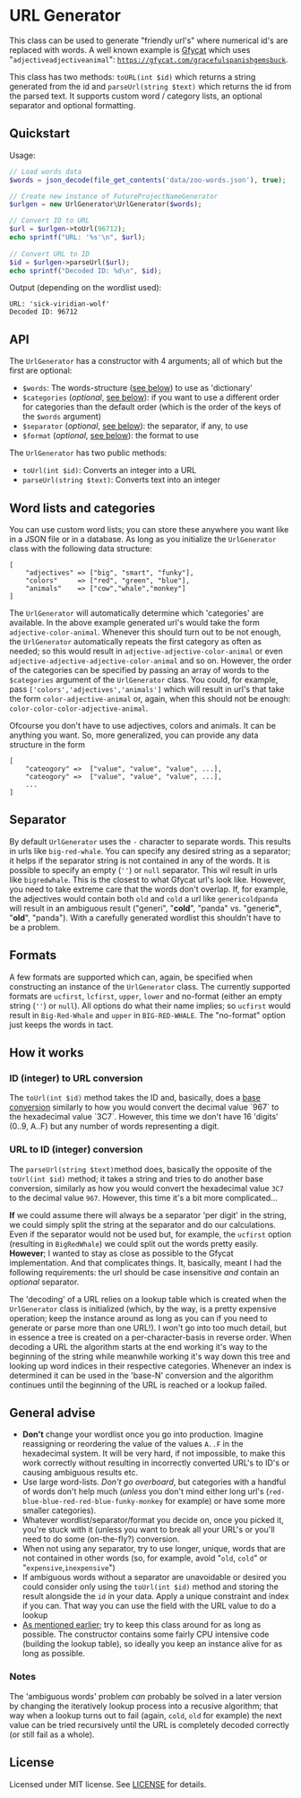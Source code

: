 # URL Generator

This class can be used to generate "friendly url's" where numerical id's are replaced with words. A well known example is [Gfycat]([https://gfycat.com/about](https://gfycat.com/about)) which uses "`adjectiveadjectiveanimal`": [`https://gfycat.com/gracefulspanishgemsbuck`](https://gfycat.com/gracefulspanishgemsbuck).

This class has two methods: `toURL(int $id)` which returns a string generated from the id and `parseUrl(string $text)` which returns the id from the parsed text. It supports custom word / category lists, an optional separator and optional formatting.

## Quickstart

Usage:

```php
// Load words data
$words = json_decode(file_get_contents('data/zoo-words.json'), true);

// Create new instance of FutureProjectNameGenerator
$urlgen = new UrlGenerator\UrlGenerator($words);

// Convert ID to URL
$url = $urlgen->toUrl(96712);
echo sprintf("URL: '%s'\n", $url);
    
// Convert URL to ID
$id = $urlgen->parseUrl($url);
echo sprintf("Decoded ID: %d\n", $id);
```

Output (depending on the wordlist used):

```
URL: 'sick-viridian-wolf'
Decoded ID: 96712
```

## API

The `UrlGenerator` has a constructor with 4 arguments; all of which but the first are optional:

- `$words`: The words-structure ([see below](#word-lists-and-categories)) to use as 'dictionary'
- `$categories` (*optional*, [see below](#word-lists-and-categories)): if you want to use a different order for categories than the default order (which is the order of the keys of the `$words` argument)
- `$separator` (*optional*, [see below](#separator)): the separator, if any, to use
- `$format` (*optional*, [see below](#formats)): the format to use

The `UrlGenerator` has two public methods:

- `toUrl(int $id)`: Converts an integer into a URL
- `parseUrl(string $text)`: Converts text into an integer

    
## Word lists and categories

You can use custom word lists; you can store these anywhere you want like in a JSON file or in a database. As long as you initialize the `UrlGenerator` class with the following data structure:

    [
        "adjectives" => ["big", "smart", "funky"],
        "colors"     => ["red", "green", "blue"],
        "animals"    => ["cow","whale","monkey"]
    ]

The `UrlGenerator` will automatically determine which 'categories' are available. In the above example generated url's would take the form `adjective-color-animal`. Whenever this should turn out to be not enough, the `UrlGenerator` automatically repeats the first category as often as needed; so this would result in `adjective-adjective-color-animal` or even `adjective-adjective-adjective-color-animal` and so on. However, the order of the categories can be specified by passing an array of words to the `$categories` argument of the `UrlGenerator` class. You could, for example, pass `['colors','adjectives','animals']` which will result in url's that take the form `color-adjective-animal` or, again, when this should not be enough: `color-color-color-adjective-animal`.

Ofcourse you don't have to use adjectives, colors and animals. It can be anything you want. So, more generalized, you can provide any data structure in the form

    [
        "cateogory" =>  ["value", "value", "value", ...],
        "cateogory" =>  ["value", "value", "value", ...],
        ...
    ]
    
## Separator

By default `UrlGenerator` uses the `-` character to separate words. This results in urls like `big-red-whale`. You can specify any desired string as a separator; it helps if the separator string is not contained in any of the words. It is possible to specify an empty (`''`) or `null` separator. This wil result in urls like `bigredwhale`. This is the closest to what Gfycat url's look like. However, you need to take extreme care that the words don't overlap. If, for example, the adjectives would contain both `old` and `cold` a url like `genericoldpanda` will result in an ambiguous result ("generi", "**cold**", "panda" vs. "generi**c"**, "**old**", "panda"). With a carefully generated wordlist this shouldn't have to be a problem.

## Formats

A few formats are supported which can, again, be specified when constructing an instance of the `UrlGenerator` class. The currently supported formats are `ucfirst`, `lcfirst`, `upper`, `lower` and no-format (either an empty string (`''`) or `null`). All options do what their name implies; so `ucfirst` would result in `Big-Red-Whale` and `upper` in `BIG-RED-WHALE`. The "no-format" option just keeps the words in tact.

## How it works

### ID (integer) to URL conversion

The `toUrl(int $id)` method takes the ID and, basically, does a [base conversion]([https://en.wikipedia.org/wiki/Numeral_system](https://en.wikipedia.org/wiki/Numeral_system)) similarly to how you would convert the decimal value `967` to the hexadecimal value `3C7`.  However, this time we don't have 16 'digits' (0..9, A..F) but any number of words representing a digit.

### URL to ID (integer) conversion

The `parseUrl(string $text)`method does, basically the opposite of the `toUrl(int $id)` method; it takes a string and tries to do another base conversion, similarly as how you would convert the hexadecimal value `3C7` to the decimal value `967`. However, this time it's a bit more complicated...

**If** we could assume there will always be a separator 'per digit' in the string, we could simply split the string at the separator and do our calculations. Even if the separator would not be used but, for example, the `ucfirst` option (resulting in `BigRedWhale`) we could split out the words pretty easily. **However**; I wanted to stay as close as possible to the Gfycat implementation. And that complicates things. It, basically, meant I had the following requirements: the url should be case insensitive *and* contain an *optional* separator.

The 'decoding' of a URL relies on a lookup table which is created when the `UrlGenerator` class is initialized (which, by the way, is a pretty expensive operation; keep the instance around as long as you can if you need to generate or parse more than one URL!). I won't go into too much detail, but in essence a tree is created on a per-character-basis in reverse order. When decoding a URL the algorithm starts at the end working it's way to the beginning of the string while meanwhile working it's way down this tree and looking up word indices in their respective categories. Whenever an index is determined it can be used in the 'base-N' conversion and the algorithm continues until the beginning of the URL is reached or a lookup failed.

## General advise

- **Don't** change your wordlist once you go into production. Imagine reassigning or reordering the value of the values `A..F` in the hexadecimal system. It will be very hard, if not impossible, to make this work correctly without resulting in incorrectly converted URL's to ID's or causing ambiguous results etc.
- Use large word-lists. *Don't go overboard*, but categories with a handful of words don't help much (*unless* you don't mind either long url's (`red-blue-blue-red-red-blue-funky-monkey` for example) or have some more smaller categories).
- Whatever wordlist/separator/format you decide on, once you picked it, you're stuck with it (unless you want to break all your URL's or you'll need to do some (on-the-fly?) conversion.
- When not using any separator, try to use longer, unique, words that are not contained in other words (so, for example, avoid "`old`, `cold`" or "`expensive`,`inexpensive`")
- If ambiguous words without a separator are unavoidable or desired you could consider only using the `toUrl(int $id)` method and storing the result alongside the `id` in your data. Apply a unique constraint and index if you can. That way you can use the field with the URL value to do a lookup
- [As mentioned earlier](#url-to-id-integer-conversion); try to keep this class around for as long as possible. The constructor contains some fairly CPU intensive code (building the lookup table), so ideally you keep an instance alive for as long as possible.

### Notes
The 'ambiguous words' problem _can_ probably be solved in a later version by changing the iteratively lookup process into a recusive algorithm; that way when a lookup turns out to fail (again, `cold`, `old` for example) the next value can be tried recursively until the URL is completely decoded correctly (or still fail as a whole).

## License

Licensed under MIT license. See [LICENSE](LICENSE) for details.

